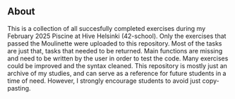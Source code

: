## About
This is a collection of all succesfully completed exercises during my February 2025 Piscine at Hive Helsinki (42-school). Only the exercises that passed the Moulinette were uploaded to this repository.
Most of the tasks are just that, tasks that needed to be returned. Main functions are missing and need to be written by the user in order to test the code. Many exercises could be improved and the syntax cleaned.
This repository is mostly just an archive of my studies, and can serve as a reference for future students in a time of need. However, I strongly encourage students to avoid just copy-pasting.
